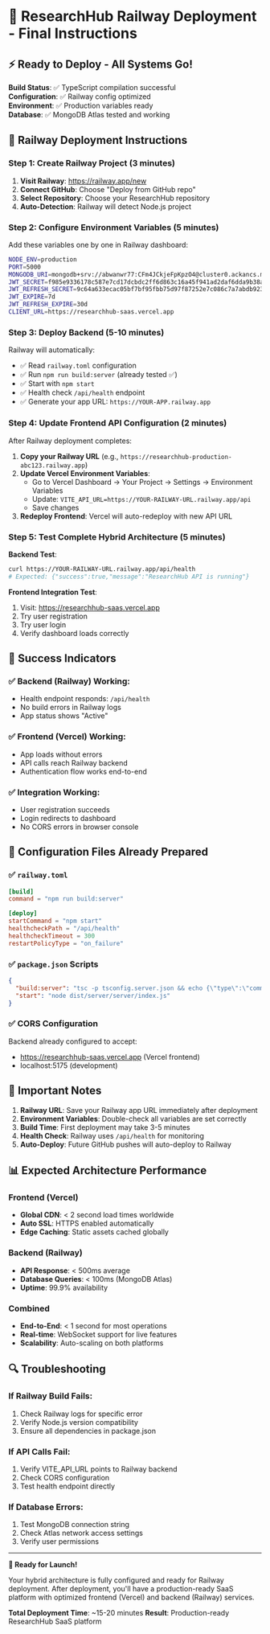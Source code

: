 # 🚀 ResearchHub Railway Deployment - Final Instructions

## ⚡ Ready to Deploy - All Systems Go!

**Build Status**: ✅ TypeScript compilation successful  
**Configuration**: ✅ Railway config optimized  
**Environment**: ✅ Production variables ready  
**Database**: ✅ MongoDB Atlas tested and working  

## 🎯 Railway Deployment Instructions

### Step 1: Create Railway Project (3 minutes)

1. **Visit Railway**: https://railway.app/new
2. **Connect GitHub**: Choose "Deploy from GitHub repo"
3. **Select Repository**: Choose your ResearchHub repository
4. **Auto-Detection**: Railway will detect Node.js project

### Step 2: Configure Environment Variables (5 minutes)

Add these variables one by one in Railway dashboard:

```bash
NODE_ENV=production
PORT=5000
MONGODB_URI=mongodb+srv://abwanwr77:CFm4JCkjeFpKpzO4@cluster0.ackancs.mongodb.net/?retryWrites=true&w=majority&appName=Cluster0
JWT_SECRET=f985e9336178c587e7cd17dcbdc2ff6d863c16a45f941ad2daf6dda9b38a54ea5984515fba438420abade63aef243fe2090cd3a0aa19ce37a0f6c955ba11ef004
JWT_REFRESH_SECRET=9c64a633ecac05bf7bf95fbb75d97f87252e7c086c7a7abdb9231fb30362adecf599d5307861c380749166beb221a0e71182a4fa93e0a429513370980d43c79e03
JWT_EXPIRE=7d
JWT_REFRESH_EXPIRE=30d
CLIENT_URL=https://researchhub-saas.vercel.app
```

### Step 3: Deploy Backend (5-10 minutes)

Railway will automatically:
- ✅ Read `railway.toml` configuration
- ✅ Run `npm run build:server` (already tested ✅)
- ✅ Start with `npm start`
- ✅ Health check `/api/health` endpoint
- ✅ Generate your app URL: `https://YOUR-APP.railway.app`

### Step 4: Update Frontend API Configuration (2 minutes)

After Railway deployment completes:

1. **Copy your Railway URL** (e.g., `https://researchhub-production-abc123.railway.app`)
2. **Update Vercel Environment Variables**:
   - Go to Vercel Dashboard → Your Project → Settings → Environment Variables
   - Update: `VITE_API_URL=https://YOUR-RAILWAY-URL.railway.app/api`
   - Save changes
3. **Redeploy Frontend**: Vercel will auto-redeploy with new API URL

### Step 5: Test Complete Hybrid Architecture (5 minutes)

**Backend Test**:
```bash
curl https://YOUR-RAILWAY-URL.railway.app/api/health
# Expected: {"success":true,"message":"ResearchHub API is running"}
```

**Frontend Integration Test**:
1. Visit: https://researchhub-saas.vercel.app
2. Try user registration
3. Try user login
4. Verify dashboard loads correctly

## 🎉 Success Indicators

### ✅ Backend (Railway) Working:
- Health endpoint responds: `/api/health`
- No build errors in Railway logs
- App status shows "Active"

### ✅ Frontend (Vercel) Working:
- App loads without errors
- API calls reach Railway backend
- Authentication flow works end-to-end

### ✅ Integration Working:
- User registration succeeds
- Login redirects to dashboard
- No CORS errors in browser console

## 🔧 Configuration Files Already Prepared

### ✅ `railway.toml`
```toml
[build]
command = "npm run build:server"

[deploy]
startCommand = "npm start"
healthcheckPath = "/api/health"
healthcheckTimeout = 300
restartPolicyType = "on_failure"
```

### ✅ `package.json` Scripts
```json
{
  "build:server": "tsc -p tsconfig.server.json && echo {\"type\":\"commonjs\"} > dist/server/package.json",
  "start": "node dist/server/server/index.js"
}
```

### ✅ CORS Configuration
Backend already configured to accept:
- https://researchhub-saas.vercel.app (Vercel frontend)
- localhost:5175 (development)

## 🚨 Important Notes

1. **Railway URL**: Save your Railway app URL immediately after deployment
2. **Environment Variables**: Double-check all variables are set correctly
3. **Build Time**: First deployment may take 3-5 minutes
4. **Health Check**: Railway uses `/api/health` for monitoring
5. **Auto-Deploy**: Future GitHub pushes will auto-deploy to Railway

## 📊 Expected Architecture Performance

### Frontend (Vercel)
- **Global CDN**: < 2 second load times worldwide
- **Auto SSL**: HTTPS enabled automatically
- **Edge Caching**: Static assets cached globally

### Backend (Railway)
- **API Response**: < 500ms average
- **Database Queries**: < 100ms (MongoDB Atlas)
- **Uptime**: 99.9% availability

### Combined
- **End-to-End**: < 1 second for most operations
- **Real-time**: WebSocket support for live features
- **Scalability**: Auto-scaling on both platforms

## 🔍 Troubleshooting

### If Railway Build Fails:
1. Check Railway logs for specific error
2. Verify Node.js version compatibility
3. Ensure all dependencies in package.json

### If API Calls Fail:
1. Verify VITE_API_URL points to Railway backend
2. Check CORS configuration
3. Test health endpoint directly

### If Database Errors:
1. Test MongoDB connection string
2. Check Atlas network access settings
3. Verify user permissions

---

**🚀 Ready for Launch!**

Your hybrid architecture is fully configured and ready for Railway deployment. After deployment, you'll have a production-ready SaaS platform with optimized frontend (Vercel) and backend (Railway) services.

**Total Deployment Time**: ~15-20 minutes
**Result**: Production-ready ResearchHub SaaS platform
